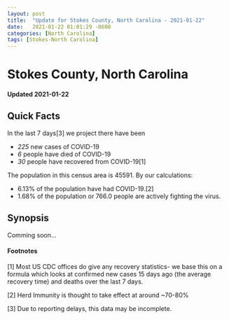 ```yaml
---
layout: post
title:  "Update for Stokes County, North Carolina - 2021-01-22"
date:   2021-01-22 01:01:29 -0600
categories: [North Carolina]
tags: [Stokes-North Carolina]
---
```


# Stokes County, North Carolina
#### Updated 2021-01-22

## Quick Facts

In the last 7 days[3] we project there have been
- *225* new cases of COVID-19
- *6* people have died of COVID-19
- *30* people have recovered from COVID-19[1]

The population in this census area is 45591. By our calculations:
- 6.13% of the population have had COVID-19.[2]
- 1.68% of the population or 766.0 people are actively fighting the virus.

## Synopsis

Comming soon...


#### Footnotes

[1] Most US CDC offices do give any recovery statistics- we base this on a formula which looks at confirmed new cases
15 days ago (the average recovery time) and deaths over the last 7 days.

[2] Herd Immunity is thought to take effect at around ~70-80%

[3] Due to reporting delays, this data may be incomplete.
 
    